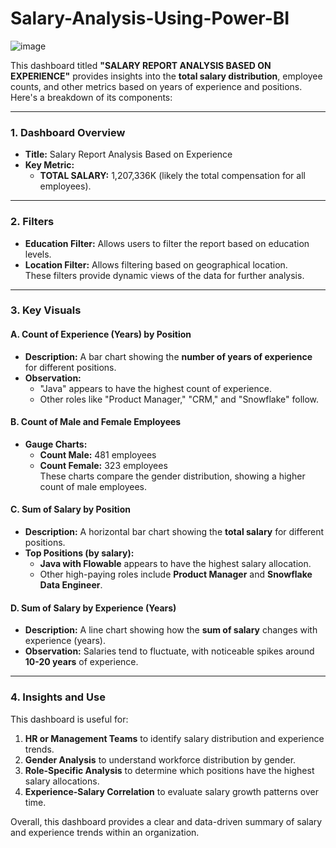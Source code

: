 # Salary-Analysis-Using-Power-BI

![image](https://github.com/user-attachments/assets/9dbec020-e54e-41d5-b78e-2508c524599f)

This dashboard titled **"SALARY REPORT ANALYSIS BASED ON EXPERIENCE"** provides insights into the **total salary distribution**, employee counts, and other metrics based on years of experience and positions. Here's a breakdown of its components:

---

### **1. Dashboard Overview**
- **Title:** Salary Report Analysis Based on Experience  
- **Key Metric:**  
   - **TOTAL SALARY:** 1,207,336K (likely the total compensation for all employees).

---

### **2. Filters**
- **Education Filter:** Allows users to filter the report based on education levels.  
- **Location Filter:** Allows filtering based on geographical location.  
These filters provide dynamic views of the data for further analysis.

---

### **3. Key Visuals**
#### **A. Count of Experience (Years) by Position**
- **Description:** A bar chart showing the **number of years of experience** for different positions.  
- **Observation:**  
   - "Java" appears to have the highest count of experience.  
   - Other roles like "Product Manager," "CRM," and "Snowflake" follow.

#### **B. Count of Male and Female Employees**
- **Gauge Charts:**  
   - **Count Male:** 481 employees  
   - **Count Female:** 323 employees  
   These charts compare the gender distribution, showing a higher count of male employees.

#### **C. Sum of Salary by Position**
- **Description:** A horizontal bar chart showing the **total salary** for different positions.  
- **Top Positions (by salary):**  
   - **Java with Flowable** appears to have the highest salary allocation.  
   - Other high-paying roles include **Product Manager** and **Snowflake Data Engineer**.

#### **D. Sum of Salary by Experience (Years)**
- **Description:** A line chart showing how the **sum of salary** changes with experience (years).  
- **Observation:** Salaries tend to fluctuate, with noticeable spikes around **10-20 years** of experience.

---

### **4. Insights and Use**
This dashboard is useful for:
1. **HR or Management Teams** to identify salary distribution and experience trends.
2. **Gender Analysis** to understand workforce distribution by gender.
3. **Role-Specific Analysis** to determine which positions have the highest salary allocations.
4. **Experience-Salary Correlation** to evaluate salary growth patterns over time.

Overall, this dashboard provides a clear and data-driven summary of salary and experience trends within an organization.
